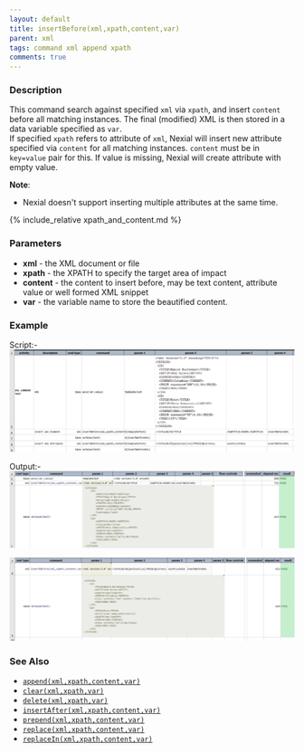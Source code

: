 ```yaml
---
layout: default
title: insertBefore(xml,xpath,content,var)
parent: xml
tags: command xml append xpath
comments: true
---
```



### Description
This command search against specified `xml` via `xpath`, and insert `content` before all matching instances. The final 
(modified) XML is then stored in a data variable specified as `var`.<br/>
If specified `xpath` refers to attribute of `xml`, Nexial will insert new attribute specified via `content` for all matching instances.
`content` must be in `key=value` pair for this. If value is missing, Nexial will create attribute with empty value.

**Note**:
- Nexial doesn't support inserting multiple attributes at the same time.

{% include_relative xpath_and_content.md %}


### Parameters
- **xml** - the XML document or file
- **xpath** - the XPATH to specify the target area of impact
- **content** - the content to insert before, may be text content, attribute value or well formed XML snippet
- **var** - the variable name to store the beautified content.

### Example
Script:-<br>
![script](image/insertBefore_01.png)

Output:-<br>
![](image/insertBefore_02.png)

![](image/insertBefore_03.png)


### See Also
- [`append(xml,xpath,content,var)`](append(xml,xpath,content,var))
- [`clear(xml,xpath,var)`](clear(xml,xpath,var))
- [`delete(xml,xpath,var)`](delete(xml,xpath,var))
- [`insertAfter(xml,xpath,content,var)`](insertAfter(xml,xpath,content,var))
- [`prepend(xml,xpath,content,var)`](prepend(xml,xpath,content,var))
- [`replace(xml,xpath,content,var)`](replace(xml,xpath,content,var))
- [`replaceIn(xml,xpath,content,var)`](replaceIn(xml,xpath,content,var))
